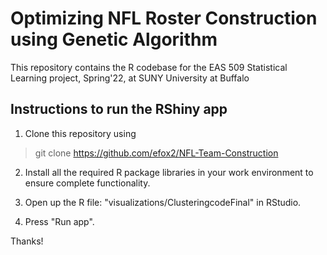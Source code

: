 
# Optimizing NFL Roster Construction using Genetic Algorithm

This repository contains the R codebase for the EAS 509 Statistical Learning project, Spring'22,
at SUNY University at Buffalo 

  

## Instructions to run the RShiny app

1. Clone this repository using
> git clone https://github.com/efox2/NFL-Team-Construction

2. Install all the required R package libraries in your work environment to ensure complete functionality.

3. Open up the R file: "visualizations/ClusteringcodeFinal" in RStudio.

4. Press "Run app".

  


Thanks!
